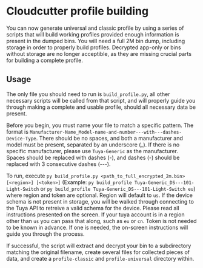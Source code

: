 # Cloudcutter profile building
You can now generate universal and classic profile by using a series of scripts that will build working profiles provided enough information is present in the dumped bins.  You will need a full 2M bin dump, including storage in order to properly build profiles.  Decrypted app-only or bins without storage are no longer acceptible, as they are missing crucial parts for building a complete profile.

## Usage
The only file you should need to run is `build_profile.py`, all other necessary scripts will be called from that script, and will properly guide you through making a complete and usable profile, should all necessary data be present.

Before you begin, you must name your file to match a specific pattern.  The format is `Manufacturer-Name_Model-name-and-number---with---dashes-Device-Type`.  There should be no spaces, and both a manufacturer and model must be present, separated by an underscore (_).  If there is no specific manufacturer, please use `Tuya-Generic` as the manufacturer.  Spaces should be replaced with dashes (-), and dashes (-) should be replaced with 3 consecutive dashes (---).

To run, execute `py build_profile.py <path_to_full_encrypted_2m.bin> [<region>] [<token>]` (Example: `py build_profile Tuya-Generic_DS---101-Light-Switch` or `py build_profile Tuya-Generic_DS---101-Light-Switch eu`) where region and token are optional.  Region will default to `us`.  If the device schema is not present in storage, you will be walked through connecting to the Tuya API to retreive a valid schema for the device.  Please read all instructions presented on the screen.  If your tuya account is in a region other than `us` you can pass that along, such as `eu` or `cn`.  Token is not needed to be known in advance.  If one is needed, the on-screen instructions will guide you through the process.

If successful, the script will extract and decrypt your bin to a subdirectory matching the original filename, create several files for collected pieces of data, and create a `profile-classic` and `profile-universal` directory within.